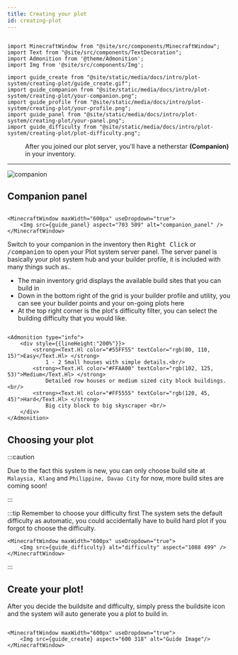 ```yaml
---
title: Creating your plot
id: creating-plot
---
```


```mdx-code-block

import MinecraftWindow from "@site/src/components/MinecraftWindow";
import Text from "@site/src/components/TextDecoration";
import Admonition from '@theme/Admonition';
import Img from '@site/src/components/Img';

import guide_create from "@site/static/media/docs/intro/plot-system/creating-plot/guide_create.gif";
import guide_companion from "@site/static/media/docs/intro/plot-system/creating-plot/your-companion.png";
import guide_profile from "@site/static/media/docs/intro/plot-system/creating-plot/your-profile.png";
import guide_panel from "@site/static/media/docs/intro/plot-system/creating-plot/your-panel.png";
import guide_difficulty from "@site/static/media/docs/intro/plot-system/creating-plot/plot-difficulty.png";

```
<div class="container"><div class="row">
    <div class="col col--6"><dd>After you joined our plot server, 
        you'll have a netherstar <b>(<Text.Hl textColor="#54d7d7">Companion</Text.Hl>)</b> in your inventory.
    </dd><hr/></div>
    <div class="col col--6"><Img src={guide_companion} alt="companion" aspect="844 352" 
        style={{borderRadius:"6px", transformOrigin:"top center",transform:"scale(0.8)"}} className="item shadow--md" />
    </div>
</div></div>

## Companion panel
```mdx-code-block

<MinecraftWindow maxWidth="600px" useDropdown="true">
    <Img src={guide_panel} aspect="703 509" alt="companion_panel" />
</MinecraftWindow>

```

Switch to your companion in the inventory then <kbd>Right Click</kbd> or <kbd>/companion</kbd> to open your Plot system server panel.
The server panel is basically your plot system hub and your builder profile, it is included with many things such as..
- The main inventory grid displays the available build sites that you can build in
- Down in the bottom right of the grid is your builder profile and utility, you can see your builder points and your on-going plots here
- At the top right corner is the plot's difficulty filter, you can select the building difficulty that you would like.

```mdx-code-block

<Admonition type="info">
    <div style={{lineHeight:"200%"}}>
        <strong><Text.Hl color="#55FF55" textColor="rgb(80, 110, 15)">Easy</Text.Hl> </strong>
            1 - 2 Small houses with simple details.<br/>
        <strong><Text.Hl color="#FFAA00" textColor="rgb(102, 125, 53)">Medium</Text.Hl> </strong> 
            Detailed row houses or medium sized city block buildings.<br/>
        <strong><Text.Hl color="#FF5555" textColor="rgb(120, 45, 45)">Hard</Text.Hl> </strong>
            Big city block to big skyscraper <br/>
    </div>
</Admonition>

```

## Choosing your plot 
:::caution 

Due to the fact this system is new, you can only choose build site at `Malaysia, Klang` and `Philippine, Davao City` for now, more build sites are coming soon!

:::

:::tip Remember to choose your difficulty first
The system sets the default difficulty as automatic, you could accidentally have to build hard plot if you forgot to choose the difficulty.

```mdx-code-block
<MinecraftWindow maxWidth="600px" useDropdown="true">
    <Img src={guide_difficulty} alt="difficulty" aspect="1088 499" />
</MinecraftWindow>
```
:::

## Create your plot!
After you decide the buildsite and difficulty, simply press the buildsite icon and the system will auto generate you a plot to build in.


```mdx-code-block

<MinecraftWindow maxWidth="600px" useDropdown="true">
    <Img src={guide_create} aspect="600 318" alt="Guide Image"/>
</MinecraftWindow>

```